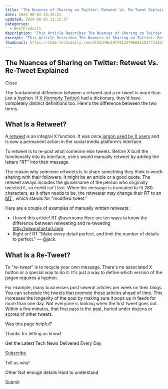 ```yaml
---
title: "The Nuances of Sharing on Twitter: Retweet Vs. Re-Tweet Explained"
date: 2024-08-03 23:20:21
updated: 2024-08-05 11:15:37
categories:
  - BestProducts
description: "This Article Describes The Nuances of Sharing on Twitter: Retweet Vs. Re-Tweet Explained"
excerpt: "This Article Describes The Nuances of Sharing on Twitter: Retweet Vs. Re-Tweet Explained"
thumbnail: https://thmb.techidaily.com/af63d40e10f4812d796851153ffe13a5133162342ccf375cf2e9337e968d99eb.jpg
---
```


## The Nuances of Sharing on Twitter: Retweet Vs. Re-Tweet Explained

Close 

 The fundamental difference between a retweet and a re-tweet is more than just a hyphen. If[ X (formerly Twitter)](https://www.lifewire.com/what-exactly-is-twitter-2483331) had a dictionary, they'd have completely distinct definitions too. Here's the difference between the two terms.

## What Is a Retweet? 

 A[ retweet](https://www.lifewire.com/what-is-a-retweet-on-twitter-3486593) is an integral X function. It was once[ jargon used by X users](https://www.lifewire.com/twitter-slang-and-key-terms-explained-2655399) and is now a permanent action in the social media platform's interface.

 To retweet is to re-post what someone else tweets. Before X built the functionality into its interface, users would manually retweet by adding the letters "RT" into their message.

 The reason why someone retweets is to share something they think is worth sharing with their followers. It might be an article or a good quote. The retweet always includes the @username of the person who originally tweeted it, so credit isn't lost. When the message is truncated to fit 280 characters, as it often needs to be, the retweeter may change their RT to an[ MT](https://www.liveabout.com/what-does-mt-mean-on-twitter-3486091) , which stands for "modified tweet."

 Here are a couple of examples of manually written retweets:

* I loved this article! RT @username Here are ten ways to know the difference between retweeting and re-tweeting http://www.shorturl.com.
* Right on! RT "Make every detail perfect, and limit the number of details to perfect." — @jack.

## What Is a Re-Tweet? 

 To "re-tweet" is to recycle your own message. There's no associated X button or a special way to do it. It's just a way to define which version of the jargon requires a hyphen.

 For example, many businesses post several articles per week on their blogs. You can schedule the tweets that promote those articles ahead of time. This increases the longevity of the post by making sure it pops up in feeds for more than one day. Not everyone is looking when the first tweet goes out. Within a few minutes, that first pass is the past, buried under dozens or scores of other tweets.

Was this page helpful?

Thanks for letting us know!

 Get the Latest Tech News Delivered Every Day

[ Subscribe ](https://www.lifewire.com/#) 

Tell us why!

 Other  Not enough details  Hard to understand 

 Submit 

<ins class="adsbygoogle"
     style="display:block"
     data-ad-format="autorelaxed"
     data-ad-client="ca-pub-7571918770474297"
     data-ad-slot="1223367746"></ins>



<ins class="adsbygoogle"
     style="display:block"
     data-ad-client="ca-pub-7571918770474297"
     data-ad-slot="8358498916"
     data-ad-format="auto"
     data-full-width-responsive="true"></ins>
